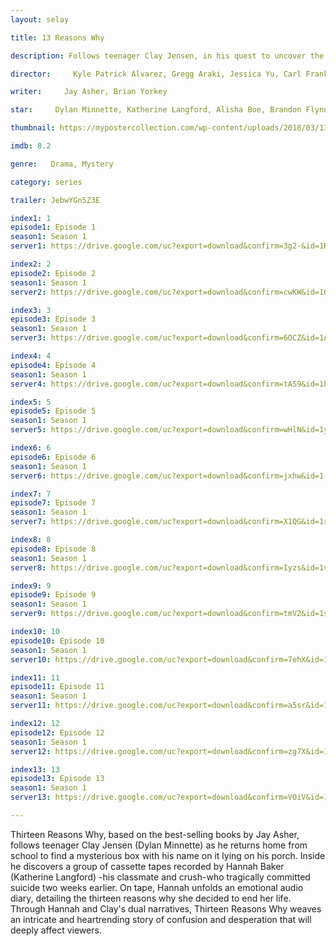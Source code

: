 ```yaml
---
layout: selay

title: 13 Reasons Why

description: Follows teenager Clay Jensen, in his quest to uncover the story behind his classmate and crush, Hannah, and her decision to end her life.

director:     Kyle Patrick Alvarez, Gregg Araki, Jessica Yu, Carl Franklin, Tom McCarthy, Helen Shaver, Kat Candler, Eliza Hittman, Karen Moncrieff, Michael Morris

writer:     Jay Asher, Brian Yorkey

star:     Dylan Minnette, Katherine Langford, Alisha Boe, Brandon Flynn, Justin Prentice, Miles Heizer, Ross Butler, Devin Druid, Kate Walsh

thumbnail: https://mypostercollection.com/wp-content/uploads/2018/03/13-reasons-why-official-poster-667x988.jpg

imdb: 8.2

genre:   Drama, Mystery

category: series

trailer: JebwYGn5Z3E

index1: 1
episode1: Episode 1
season1: Season 1
server1: https://drive.google.com/uc?export=download&confirm=3g2-&id=1RM2EdxaG03k-plbuGrXUxIpay4pnO4vD

index2: 2
episode2: Episode 2
season1: Season 1
server2: https://drive.google.com/uc?export=download&confirm=cwKW&id=1Q0PMpqv_loybs-E-SevZUpXkik1BKbsG

index3: 3
episode3: Episode 3
season1: Season 1
server3: https://drive.google.com/uc?export=download&confirm=6OCZ&id=1Ad0-Zi3j8F9oNCjzQA0RCDVtJXqOuKfs

index4: 4
episode4: Episode 4
season1: Season 1
server4: https://drive.google.com/uc?export=download&confirm=tAS9&id=1h_Mp_vQGZfenyHdvxssYwIhgKvo91uTV

index5: 5
episode5: Episode 5
season1: Season 1
server5: https://drive.google.com/uc?export=download&confirm=wHlN&id=1yxTAXc47fNmBju3aKMQachJqHkKPJKPI

index6: 6
episode6: Episode 6
season1: Season 1
server6: https://drive.google.com/uc?export=download&confirm=jxhw&id=1-oS8o5J8e1OUiHHp2QBbpR03vKOSWkX5

index7: 7
episode7: Episode 7
season1: Season 1
server7: https://drive.google.com/uc?export=download&confirm=X1QG&id=1rWOTxITxayqWKr0SHtbdTG2UFqxHBqfm

index8: 8
episode8: Episode 8
season1: Season 1
server8: https://drive.google.com/uc?export=download&confirm=Iyzs&id=1vS1irWmOOxEmAgPwRXaG0hGnlUUa_IeX

index9: 9
episode9: Episode 9
season1: Season 1
server9: https://drive.google.com/uc?export=download&confirm=tmV2&id=1sPPCThbRzIUVnoZIvoyghp1u4PI8D6ju

index10: 10
episode10: Episode 10
season1: Season 1
server10: https://drive.google.com/uc?export=download&confirm=7ehX&id=1Xma_dUxYDoLaXvHEs13xFmEeERzYAZUU

index11: 11
episode11: Episode 11
season1: Season 1
server11: https://drive.google.com/uc?export=download&confirm=a5sr&id=1Iu3Ur16IJgsqXJRMMwdHcGslEzzDbvyI

index12: 12
episode12: Episode 12
season1: Season 1
server12: https://drive.google.com/uc?export=download&confirm=zg7X&id=1i4ZPoZmysSbv1Z2nsi0zX8uAU5dTlolZ

index13: 13
episode13: Episode 13
season1: Season 1
server13: https://drive.google.com/uc?export=download&confirm=VOiV&id=1HPUwSFMAd_AVrh94bgyir6BhNMBzeIB-

---
```


Thirteen Reasons Why, based on the best-selling books by Jay Asher, follows teenager Clay Jensen (Dylan Minnette) as he returns home from school to find a mysterious box with his name on it lying on his porch. Inside he discovers a group of cassette tapes recorded by Hannah Baker (Katherine Langford) -his classmate and crush-who tragically committed suicide two weeks earlier. On tape, Hannah unfolds an emotional audio diary, detailing the thirteen reasons why she decided to end her life. Through Hannah and Clay's dual narratives, Thirteen Reasons Why weaves an intricate and heartrending story of confusion and desperation that will deeply affect viewers.